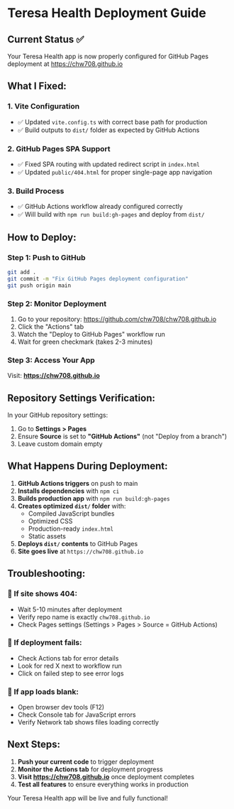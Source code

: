 # Teresa Health Deployment Guide

## Current Status ✅

Your Teresa Health app is now properly configured for GitHub Pages deployment at https://chw708.github.io

## What I Fixed:

### 1. Vite Configuration
- ✅ Updated `vite.config.ts` with correct base path for production
- ✅ Build outputs to `dist/` folder as expected by GitHub Actions

### 2. GitHub Pages SPA Support
- ✅ Fixed SPA routing with updated redirect script in `index.html`
- ✅ Updated `public/404.html` for proper single-page app navigation

### 3. Build Process
- ✅ GitHub Actions workflow already configured correctly
- ✅ Will build with `npm run build:gh-pages` and deploy from `dist/`

## How to Deploy:

### Step 1: Push to GitHub
```bash
git add .
git commit -m "Fix GitHub Pages deployment configuration"
git push origin main
```

### Step 2: Monitor Deployment
1. Go to your repository: https://github.com/chw708/chw708.github.io
2. Click the "Actions" tab
3. Watch the "Deploy to GitHub Pages" workflow run
4. Wait for green checkmark (takes 2-3 minutes)

### Step 3: Access Your App
Visit: **https://chw708.github.io**

## Repository Settings Verification:

In your GitHub repository settings:
1. Go to **Settings > Pages**
2. Ensure **Source** is set to **"GitHub Actions"** (not "Deploy from a branch")
3. Leave custom domain empty

## What Happens During Deployment:

1. **GitHub Actions triggers** on push to main
2. **Installs dependencies** with `npm ci`
3. **Builds production app** with `npm run build:gh-pages`
4. **Creates optimized `dist/` folder** with:
   - Compiled JavaScript bundles
   - Optimized CSS
   - Production-ready `index.html`
   - Static assets
5. **Deploys `dist/` contents** to GitHub Pages
6. **Site goes live** at `https://chw708.github.io`

## Troubleshooting:

### 🚨 If site shows 404:
- Wait 5-10 minutes after deployment
- Verify repo name is exactly `chw708.github.io`
- Check Pages settings (Settings > Pages > Source = GitHub Actions)

### 🚨 If deployment fails:
- Check Actions tab for error details
- Look for red X next to workflow run
- Click on failed step to see error logs

### 🚨 If app loads blank:
- Open browser dev tools (F12)
- Check Console tab for JavaScript errors
- Verify Network tab shows files loading correctly

## Next Steps:

1. **Push your current code** to trigger deployment
2. **Monitor the Actions tab** for deployment progress  
3. **Visit https://chw708.github.io** once deployment completes
4. **Test all features** to ensure everything works in production

Your Teresa Health app will be live and fully functional!